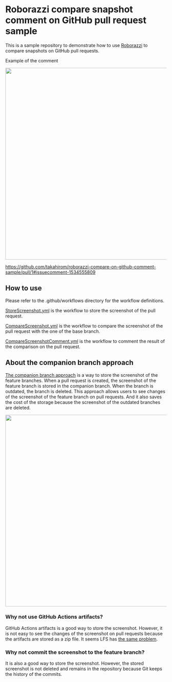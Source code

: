 # Roborazzi compare snapshot comment on GitHub pull request sample

This is a sample repository to demonstrate how to use [Roborazzi](https://github.com/takahirom/roborazzi) to compare snapshots on GitHub pull requests.

Example of the comment

<img src="https://user-images.githubusercontent.com/1386930/236480693-80483cde-53fe-4c04-ba1f-2352e14b5f15.png" width="600" />

https://github.com/takahirom/roborazzi-compare-on-github-comment-sample/pull/1#issuecomment-1534555809

## How to use

Please refer to the .github/workflows directory for the workflow definitions.

[StoreScreenshot.yml](.github%2Fworkflows%2FStoreScreenshot.yml) is the workflow to store the screenshot of the pull request.

[CompareScreenshot.yml](.github%2Fworkflows%2FCompareScreenshot.yml) is the workflow to compare the screenshot of the pull request with the one of the base branch.

[CompareScreenshotComment.yml](.github%2Fworkflows%2FCompareScreenshotComment.yml) is the workflow to comment the result of the comparison on the pull request.

## About the companion branch approach

[The companion branch approach](https://github.com/DroidKaigi/conference-app-2022/pull/616) is a way to store the screenshot of the feature branches.
When a pull request is created, the screenshot of the feature branch is stored in the companion branch.
When the branch is outdated, the branch is deleted.
This approach allows users to see changes of the screenshot of the feature branch on pull requests.
And it also saves the cost of the storage because the screenshot of the outdated branches are deleted.

<img src="https://user-images.githubusercontent.com/1386930/236188326-ddd617ae-b216-476c-9d92-e36ad02a2670.png" width="600" />

### Why not use GitHub Actions artifacts?

GitHub Actions artifacts is a good way to store the screenshot.
However, it is not easy to see the changes of the screenshot on pull requests because the artifacts are stored as a zip file.
It seems LFS has [the same problem](https://github.com/git-lfs/git-lfs/issues/1342).

### Why not commit the screenshot to the feature branch?

It is also a good way to store the screenshot.
However, the stored screenshot is not deleted and remains in the repository because Git keeps the history of the commits.
